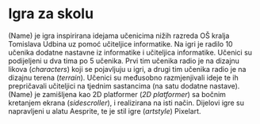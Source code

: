 # Igra za skolu
(Name) je igra inspirirana idejama učenicima nižih razreda OŠ kralja Tomislava Udbina uz pomoć učiteljice informatike. Na igri je radilo 10 učenika dodatne nastavne iz informatike i učiteljica informatike. Učenici su podijeljeni u dva tima po 5 učenika. Prvi tim učenika radio je na dizajnu likova (_characters_) koji se pojavljuju u igri, a drugi tim učenika radio je na dizajnu terena (_terrain_). Učenici su međusobno razmjenjivali ideje te ih prepričavali učiteljici na tjednim sastancima (na satu dodatne nastave).
(Name) je zamišljena kao 2D platformer (_2D platformer_) sa bočnim kretanjem ekrana (_sidescroller_), i realizirana na isti način. Dijelovi igre su napravljeni u alatu Aesprite, te je stil igre (_artstyle_) Pixelart.
